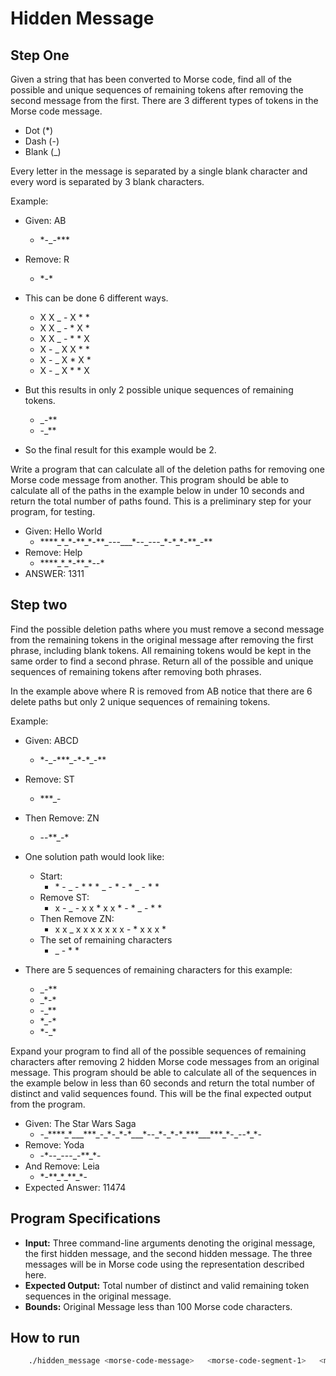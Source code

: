 
# Hidden Message



## Step One
Given a string that has been converted to Morse code, find all of the possible and unique sequences of remaining tokens after removing the second message from the first.  There are 3 different types of tokens in the Morse code message.

* Dot (*)
* Dash (-)
* Blank (_)

Every letter in the message is separated by a single blank character and every word is separated by 3 blank characters.

Example:

* Given: AB
  * \*\-\_\-\*\*\*
* Remove: R
  * \*\-\*
* This can be done 6 different ways.
  * X X _ - X \* \*
  * X X _ - \* X \*
  * X X _ - \* \* X
  * X - _ X X \* \*
  * X - _ X \* X \*
  * X - _ X \* \* X
* But this results in only 2 possible unique sequences of remaining tokens.
  * \_\-\*\*
  * \-\_\*\*

* So the final result for this example would be 2.



Write a program that can calculate all of the deletion paths for removing one Morse code message from another. This program should be able to calculate all of the paths in the example below in under 10 seconds and return the total number of paths found.  This is a preliminary step for your program, for testing.

* Given: Hello World
  * \*\*\*\*\_\*\_\*\-\*\*\_\*\-\*\*\_\-\-\-\_\_\_\*\-\-\_\-\-\-\_\*\-\*\_\*\-\*\*\_\-\*\*
* Remove: Help
  * \*\*\*\*\_\*\_\*\-\*\*\_\*\-\-\*
* ANSWER: 1311



## Step two
Find the possible deletion paths where you must remove a second message from the remaining tokens in the original message after removing the first phrase, including blank tokens. All remaining tokens would be kept in the same order to find a second phrase. Return all of the possible and unique sequences of remaining tokens after removing both phrases.

In the example above where R is removed from AB notice that there are 6 delete paths but only 2 unique sequences of remaining tokens.

Example:

* Given: ABCD
  * \*\-\_\-\*\*\*\_\-\*\-\*\_\-\*\*
* Remove: ST
  * \*\*\*\_\-
* Then Remove: ZN
  * \-\-\*\*\_\-\*
* One solution path would look like:
  * Start:
    * \* \- \_ \- \* \* \* \_ \- \* \- \* \_ \- \* \*
  * Remove ST:
    * x \- \_ \- x x \* x x \* \- \* \_ \- \* \*
  * Then Remove ZN:
    * x x \_ x x x x x x x \- \* x x x \*
  * The set of remaining characters
    *  \_ \- \* \*

* There are 5 sequences of remaining characters for this example:
  * \_\-\*\*
  * \_\*\-\*
  * \-\_\*\*
  * \*\_\-\*
  * \*\-\_\*

Expand your program to find all of the possible sequences of remaining characters after removing 2 hidden Morse code messages from an original message.  This program should be able to calculate all of the sequences in the example below in less than 60 seconds and return the total number of distinct and valid sequences found.  This will be the final expected output from the program.

* Given: The Star Wars Saga
  * \-\_\*\*\*\*\_\*\_\_\_\*\*\*\_\-\_\*\-\_\*\-\*\_\_\_\*\-\-\_\*\-\_\*\-\*\_\*\*\*\_\_\_\*\*\*\_\*\-\_\-\-\*\_\*\-
* Remove: Yoda
  * \-\*\-\-\_\-\-\-\_\-\*\*\_\*\-
* And Remove: Leia
  * \*\-\*\*\_\*\_\*\*\_\*\-
* Expected Answer: 11474



## Program Specifications
* **Input:** Three command-line arguments denoting the original message, the first hidden message, and the second hidden message. The three messages will be in Morse code using the representation described here.
* **Expected Output:** Total number of distinct and valid remaining token sequences in the original message.
* **Bounds:** Original Message less than 100 Morse code characters.

## How to run
```bash
    ./hidden_message <morse-code-message>   <morse-code-segment-1>   <morse-code-segment-2>
```
